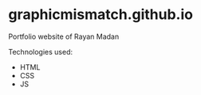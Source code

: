 # graphicmismatch.github.io
Portfolio website of Rayan Madan

Technologies used:
- HTML
- CSS
- JS

